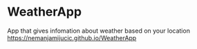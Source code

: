 # WeatherApp
App that gives infomation about weather based on your location
https://nemanjamijucic.github.io/WeatherApp
